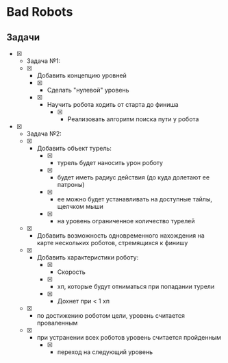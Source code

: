 # Bad Robots

## Задачи
- [x] - Задача №1:
  - [x] - Добавить концепцию уровней
    - [x] - Сделать "нулевой" уровень
    - [x] - Научить робота ходить от старта до финиша
        - [x] - Реализовать алгоритм поиска пути у робота
- [x] - Задача №2:
  - [x] - Добавить объект турель:
      - [x] - турель будет наносить урон роботу
      - [x] - будет иметь радиус действия (до куда долетают ее патроны)
      - [x] - ее можно будет устанавливать на доступные тайлы, щелчком мыши
      - [x] - на уровень ограниченное количество турелей
  - [x] - Добавить возможность одновременного нахождения на карте нескольких роботов,
  стремящихся к финишу
  - [x] - Добавить характеристики роботу:
      - [x] - Скорость
      - [x] - хп, которые будут отниматься при попадании турели
      - [x] - Дохнет при < 1 хп       
  - [x] - по достижению роботом цели, уровень считается проваленным
  - [x] - при устранении всех роботов уровень  считается пройденным
      - [x] - переход на следующий уровень

